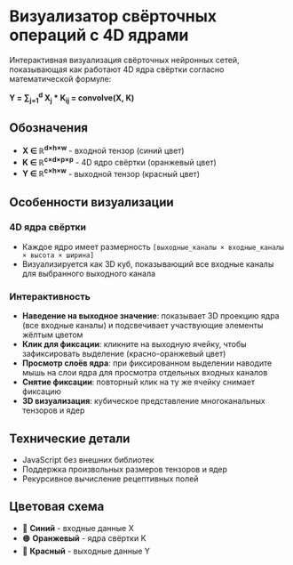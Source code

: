 # Визуализатор свёрточных операций с 4D ядрами

Интерактивная визуализация свёрточных нейронных сетей, показывающая как работают 4D ядра свёртки согласно математической формуле:

**Y = ∑<sub>j=1</sub><sup>d</sup> X<sub>j</sub> * K<sub>ij</sub> = convolve(X, K)**

## Обозначения

- **X ∈ ℝ<sup>d×h×w</sup>** - входной тензор (синий цвет)
- **K ∈ ℝ<sup>c×d×p×p</sup>** - 4D ядро свёртки (оранжевый цвет)  
- **Y ∈ ℝ<sup>c×h×w</sup>** - выходной тензор (красный цвет)

## Особенности визуализации

### 4D ядра свёртки
- Каждое ядро имеет размерность `[выходные_каналы × входные_каналы × высота × ширина]`
- Визуализируется как 3D куб, показывающий все входные каналы для выбранного выходного канала

### Интерактивность
- **Наведение на выходное значение**: показывает 3D проекцию ядра (все входные каналы) и подсвечивает участвующие элементы жёлтым цветом
- **Клик для фиксации**: кликните на выходную ячейку, чтобы зафиксировать выделение (красно-оранжевый цвет)
- **Просмотр слоёв ядра**: при фиксированном выделении наводите мышь на слои ядра для просмотра отдельных входных каналов
- **Снятие фиксации**: повторный клик на ту же ячейку снимает фиксацию
- **3D визуализация**: кубическое представление многоканальных тензоров и ядер

## Технические детали

- JavaScript без внешних библиотек
- Поддержка произвольных размеров тензоров и ядер
- Рекурсивное вычисление рецептивных полей

## Цветовая схема

- 🔵 **Синий** - входные данные X
- 🟠 **Оранжевый** - ядра свёртки K  
- 🔴 **Красный** - выходные данные Y
